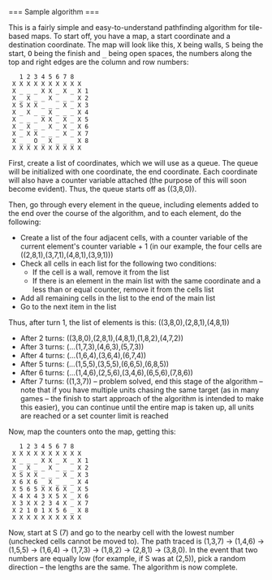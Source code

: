 === Sample algorithm ===

This is a fairly simple and easy-to-understand pathfinding algorithm for tile-based maps. To start off, you have a map, a start coordinate and a destination coordinate. The map will look like this, <tt>X</tt> being walls, <tt>S</tt> being the start, <tt>O</tt> being the finish and <tt>_</tt> being open spaces, the numbers along the top and right edges are the column and row numbers:

```
   1 2 3 4 5 6 7 8
 X X X X X X X X X X
 X _ _ _ X X _ X _ X 1
 X _ X _ _ X _ _ _ X 2
 X S X X _ _ _ X _ X 3
 X _ X _ _ X _ _ _ X 4
 X _ _ _ X X _ X _ X 5
 X _ X _ _ X _ X _ X 6
 X _ X X _ _ _ X _ X 7
 X _ _ O _ X _ _ _ X 8
 X X X X X X X X X X
 ```

First, create a list of coordinates, which we will use as a queue. The queue will be initialized with one coordinate, the end coordinate. Each coordinate will also have a counter variable attached (the purpose of this will soon become evident). Thus, the queue starts off as ((3,8,0)).

Then, go through every element in the queue, including elements added to the end over the course of the algorithm, and to each element, do the following:

* Create a list of the four adjacent cells, with a counter variable of the current element's counter variable + 1 (in our example, the four cells are ((2,8,1),(3,7,1),(4,8,1),(3,9,1)))
* Check all cells in each list for the following two conditions:
   * If the cell is a wall, remove it from the list
   * If there is an element in the main list with the same coordinate and a less than or equal counter, remove it from the cells list
* Add all remaining cells in the list to the end of the main list
* Go to the next item in the list

Thus, after turn 1, the list of elements is this: ((3,8,0),(2,8,1),(4,8,1))
* After 2 turns: ((3,8,0),(2,8,1),(4,8,1),(1,8,2),(4,7,2))
* After 3 turns: (...(1,7,3),(4,6,3),(5,7,3))
* After 4 turns: (...(1,6,4),(3,6,4),(6,7,4))
* After 5 turns: (...(1,5,5),(3,5,5),(6,6,5),(6,8,5))
* After 6 turns: (...(1,4,6),(2,5,6),(3,4,6),(6,5,6),(7,8,6))
* After 7 turns: ((1,3,7)) – problem solved, end this stage of the algorithm – note that if you have multiple units chasing the same target (as in many games – the finish to start approach of the algorithm is intended to make this easier), you can continue until the entire map is taken up, all units are reached or a set counter limit is reached

Now, map the counters onto the map, getting this:

```
   1 2 3 4 5 6 7 8
 X X X X X X X X X X
 X _ _ _ X X _ X _ X 1
 X _ X _ _ X _ _ _ X 2
 X S X X _ _ _ X _ X 3
 X 6 X 6 _ X _ _ _ X 4
 X 5 6 5 X X 6 X _ X 5
 X 4 X 4 3 X 5 X _ X 6
 X 3 X X 2 3 4 X _ X 7
 X 2 1 0 1 X 5 6 _ X 8
 X X X X X X X X X X
 ```

Now, start at S (7) and go to the nearby cell with the lowest number (unchecked cells cannot be moved to). The path traced is (1,3,7) -> (1,4,6) -> (1,5,5) -> (1,6,4) -> (1,7,3) -> (1,8,2) -> (2,8,1) -> (3,8,0). In the event that two numbers are equally low (for example, if S was at (2,5)), pick a random direction – the lengths are the same. The algorithm is now complete.

